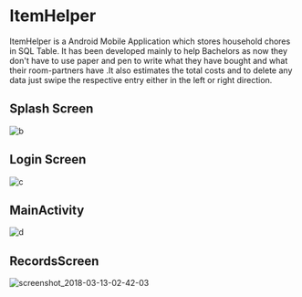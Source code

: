 # ItemHelper

ItemHelper is a Android Mobile Application which stores household chores in SQL Table. It has been developed mainly to help Bachelors as now they don't have to use paper and pen to write what they have bought and what their room-partners have .It also estimates the total costs and to delete any data just swipe the respective entry either in the left or right direction.

## Splash Screen
![b](https://user-images.githubusercontent.com/25812257/37309933-75e88148-2668-11e8-804d-765c0aa8cfe9.PNG)



## Login Screen
![c](https://user-images.githubusercontent.com/25812257/37309943-7e6adff0-2668-11e8-9ed8-450089675915.PNG)



## MainActivity
![d](https://user-images.githubusercontent.com/25812257/37309961-86f7626a-2668-11e8-873d-a381ce45a2ba.PNG)



## RecordsScreen
![screenshot_2018-03-13-02-42-03](https://user-images.githubusercontent.com/25812257/37310241-4e8e2f70-2669-11e8-889d-5f93c61e6603.png)
